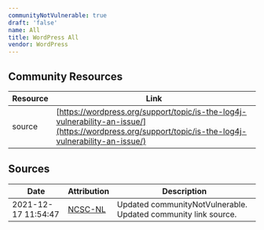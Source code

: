```yaml
---
communityNotVulnerable: true
draft: 'false'
name: All
title: WordPress All
vendor: WordPress
---
```



## Community Resources
| Resource | Link |
| --- | --- |
| source | [https://wordpress.org/support/topic/is-the-log4j-vulnerability-an-issue/](https://wordpress.org/support/topic/is-the-log4j-vulnerability-an-issue/) |


## Sources
| Date | Attribution | Description |
| --- | --- | --- |
| 2021-12-17 11:54:47 | [NCSC-NL](https://github.com/NCSC-NL/log4shell/blob/main/software/README.md) | Updated communityNotVulnerable. Updated community link source.  |
